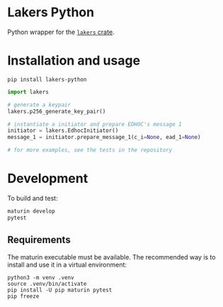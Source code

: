 # Lakers Python
Python wrapper for the [`lakers` crate](https://github.com/openwsn-berkeley/lakers).

# Installation and usage

```console
pip install lakers-python
```

```python
import lakers

# generate a keypair
lakers.p256_generate_key_pair()

# instantiate a initiator and prepare EDHOC's message 1
initiator = lakers.EdhocInitiator()
message_1 = initiator.prepare_message_1(c_i=None, ead_1=None)

# for more examples, see the tests in the repository
```

# Development

To build and test:
```bash
maturin develop
pytest
```

## Requirements

The maturin executable must be available. The recommended way is to install and use it in a virtual environment:

```
python3 -m venv .venv
source .venv/bin/activate
pip install -U pip maturin pytest
pip freeze
```
